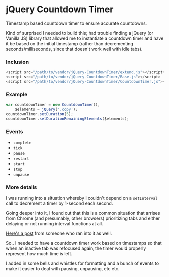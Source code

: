 # jQuery Countdown Timer
Timestamp based countdown timer to ensure accurate countdowns.

Kind of surprised I needed to build this; had trouble finding a jQuery (or
Vanilla JS) library that allowed me to instantiate a countdown timer and have it
be based on the initial timestamp (rather than decrementing
seconds/milliseconds, since that doesn't work well with idle tabs).

### Inclusion
``` javascript
<script src="/path/to/vendor/jQuery-CountdownTimer/extend.js"></script>
<script src="/path/to/vendor/jQuery-CountdownTimer/Base.js"></script>
<script src="/path/to/vendor/jQuery-CountdownTimer/CountdownTimer.js"></script>
```

### Example
``` javascript
var countdownTimer = new CountdownTimer(),
    $elements = jQuery('.copy');
countdownTimer.setDuration(5);
countdownTimer.setDurationRemainingElements($elements);
```

### Events
- `complete`
- `tick`
- `pause`
- `restart`
- `start`
- `stop`
- `unpause`

### More details
I was running into a situation whereby I couldn't depend on a `setInterval` call
to decrement a timer by 1-second each second.

Going deeper into it, I found out that this is a common situation that arrises
from Chrome (and presumably, other browsers) prioritizing tabs and either
delaying or not running interval functions at all.

[Here's a post](https://stackoverflow.com/questions/5927284/how-can-i-make-setinterval-also-work-when-a-tab-is-inactive-in-chrome)
from someone who ran into it as well.

So.. I needed to have a countdown timer work based on timestamps so that when
an inactive tab was refocused again, the timer would properly represent how much
time is left.

I added in some bells and whistles for formatting and a bunch of events to make
it easier to deal with pausing, unpausing, etc etc.
